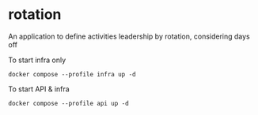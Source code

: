 # rotation
An application to define activities leadership by rotation, considering days off


To start infra only

```
docker compose --profile infra up -d
```

To start API & infra

```
docker compose --profile api up -d
```